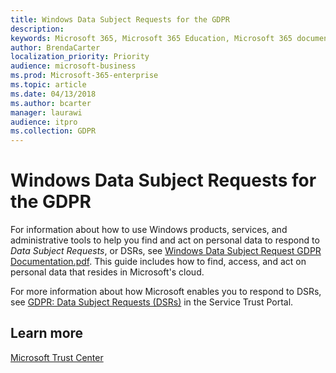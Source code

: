 ```yaml
---
title: Windows Data Subject Requests for the GDPR
description: 
keywords: Microsoft 365, Microsoft 365 Education, Microsoft 365 documentation, GDPR
author: BrendaCarter
localization_priority: Priority
audience: microsoft-business
ms.prod: Microsoft-365-enterprise
ms.topic: article
ms.date: 04/13/2018
ms.author: bcarter
manager: laurawi
audience: itpro
ms.collection: GDPR
---
```


# Windows Data Subject Requests for the GDPR

For information about how to use Windows products, services, and administrative tools to help you find and act on personal data to respond to *Data Subject Requests*, or DSRs, see [Windows Data Subject Request GDPR Documentation.pdf](https://servicetrust.microsoft.com/ViewPage/GDPRDSR?command=Download&downloadType=Document&downloadId=42e85f23-ae4f-4048-937e-edda9dfe8515&docTab=23d7c690-3dc7-11e8-97f6-972587b57b1b_DSR). This guide includes how to find, access, and act on personal data that resides in Microsoft's cloud.

For more information about how Microsoft enables you to respond to DSRs, see [GDPR: Data Subject Requests (DSRs)](https://servicetrust.microsoft.com/ViewPage/GDPRDSR) in the Service Trust Portal.

## Learn more
[Microsoft Trust Center](https://www.microsoft.com/en-us/TrustCenter/Privacy/gdpr/default.aspx)

